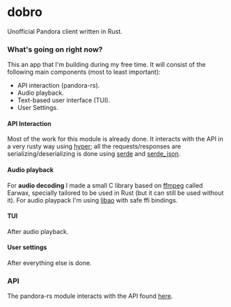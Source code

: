 # dobro
Unofficial Pandora client written in Rust.

### What's going on right now?

This an app that I'm building during my free time. It will consist of the following main components (most to least important):

- API interaction (pandora-rs).
- Audio playback.
- Text-based user interface (TUI).
- User Settings.

#### API Interaction
Most of the work for this module is already done. It interacts with the API in a very rusty way using [hyper][hyper]; all
the requests/responses are serializing/deserializing is done using [serde][serde] and [serde_json][serde_json].

#### Audio playback
For **audio decoding** I made a small C library based on [ffmpeg][ffmpeg] called Earwax, specially tailored to be used in Rust (but it can still be used without it). For audio playpack I'm using [libao][libao] with safe ffi bindings.

#### TUI
After audio playback.

#### User settings
After everything else is done.

### API
The pandora-rs module interacts with the API found [here](https://6xq.net/pandora-apidoc/json/).

[hyper]: https://github.com/hyperium/hyper
[serde]: https://github.com/serde-rs/serde
[serde_json]: https://github.com/serde-rs/json

[ffmpeg]: https://www.ffmpeg.org/
[libao]: https://www.xiph.org/ao/
